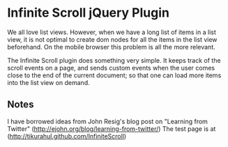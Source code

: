 Infinite Scroll jQuery Plugin
===============================

We all love list views. However, when we have a long list of items in a list view, it is not optimal to create dom nodes for all the items in the list view beforehand. On the mobile browser this problem is all the more relevant. 

The Infinite Scroll plugin does something very simple. It keeps track of the scroll events on a page, and sends custom events when the user comes close to the end of the current document; so that one can load more items into the list view on demand.

Notes
-----
I have borrowed ideas from John Resig's blog post on "Learning from Twitter" (http://ejohn.org/blog/learning-from-twitter/)
The test page is at (http://tikurahul.github.com/InfiniteScroll)